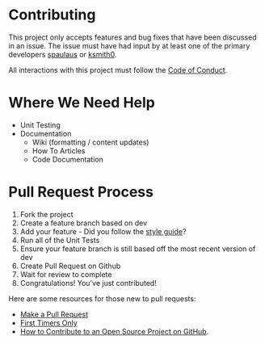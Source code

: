 # Contributing
This project only accepts features and bug fixes that have been discussed in an issue. The issue must have had input by at least 
one of the primary developers [spaulaus](https://github.com/spaulaus) or [ksmith0](https://github.com/ksmith0). 

All interactions with this project must follow the [Code of Conduct](https://github.com/spaulaus/TravisCI-Tests/.github/CODE_OF_CONDUCT.md).

# Where We Need Help
* Unit Testing
* Documentation
  * Wiki (formatting / content updates)
  * How To Articles
  * Code Documentation

# Pull Request Process
1. Fork the project
2. Create a feature branch based on dev
3. Add your feature - Did you follow the [style guide](https://github.com/spaulaus/paass-laughing-conqueror/wiki/Style-Guidelines)?
3. Run all of the Unit Tests
4. Ensure your feature branch is still based off the most recent version of dev
5. Create Pull Request on Github
6. Wait for review to complete
7. Congratulations! You've just contributed!

Here are some resources for those new to pull requests: 
* [Make a Pull Request](http://makeapullrequest.com/)
* [First Timers Only](http://www.firsttimersonly.com/)
* [How to Contribute to an Open Source Project on GitHub](https://egghead.io/series/how-to-contribute-to-an-open-source-project-on-github).
